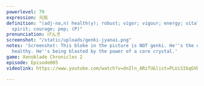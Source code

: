 ```yaml
---
powerlevel: 79
expression: 元気
definition: "(adj-na,n) health(y); robust; vigor; vigour; energy; vitality; vim; stamina;
  spirit; courage; pep; (P)"
pronunciation: げんき
screenshot: "/static/uploads/genki-jyanai.png"
notes: 'Screenshot: This bloke in the picture is NOT genki. He''s the opposite of
  healthy. He''s being blasted by the power of a core crystal.'
game: Xenoblade Chronicles 2
episode: Episode005
videolink: https://www.youtube.com/watch?v=dnIln_ARzTU&list=PLUiSI6qGVDKsXmMW0GnjV--kUTLhsKN-K&index=6

---
```

